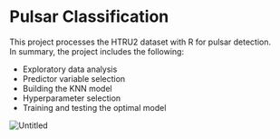# Pulsar Classification
This project processes the HTRU2 dataset with R for pulsar detection. </br>
In summary, the project includes the following:
* Exploratory data analysis
* Predictor variable selection
* Building the KNN model
* Hyperparameter selection
* Training and testing the optimal model

![Untitled](https://github.com/XDDz123/pulsar-classification/assets/20507222/be88370d-241a-4a15-bf83-8d5564445c3f)

